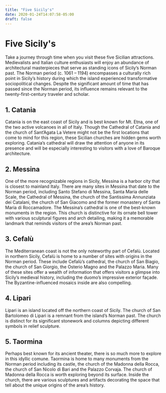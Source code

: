```yaml
---
title: "Five Sicily's"
date: 2020-01-24T14:07:58-05:00
draft: false
---
```


# Five Sicily's

Take a journey through time when you visit these five Sicilian attractions. Medievalists
and Italian culture enthusiasts will enjoy an abundance of architectural masterpieces
that serve as standing icons of Sicily’s Norman past. The Norman period (c. 1061 –
1194) encompasses a culturally rich point in Sicily’s history during which the island
experienced transformative sociopolitical changes. Despite the significant amount of
time that has passed since the Norman period, its influence remains relevant to the
twenty-first-century traveler and scholar.

## 1. Catania

Catania is on the east coast of Sicily and is best known for Mt. Etna, one of the
two active volcanoes in all of Italy. Though the Cathedral of Catania and the
church of Sant’Agata La Vetere might not be the first locations that come to mind
for this region, these Sicilian churches are hidden gems worth exploring.
Catania’s cathedral will draw the attention of anyone in its presence and will be
especially interesting to visitors with a love of Baroque architecture.

## 2. Messina

One of the more recognizable regions in Sicily, Messina is a harbor city that is
closest to mainland Italy. There are many sites in Messina that date to the
Norman period, including Santo Stefano di Messina, Santa Maria delle Scale, the
Cathedral of Messina, the church of the Santissima Annunziata dei Catalani, the
church of San Giacomo and the former monastery of Santa Maria di
Roccamadore. The Messina’s cathedral is one of the best-known monuments in
the region. This church is distinctive for its ornate bell tower with various
sculptural figures and arch detailing, making it a memorable landmark that
reminds visitors of the area’s Norman past.

## 3. Cefalù

The Mediterranean coast is not the only noteworthy part of Cefalù. Located in
northern Sicily, Cefalù is home to a number of sites with origins in the Norman
period. These include Cefalù’s cathedral, the church of San Biagio, the church of
San Giorgio, the Osterio Magno and the Palazzo Maria. Many of these sites offer
a wealth of information that offers visitors a glimpse into Sicily’s medieval history,
including the duomo’s impressive exterior façade. The Byzantine-influenced
mosaics inside are also compelling.

## 4. Lipari

Lipari is an island located off the northern coast of Sicily. The church of San
Bartolomeo di Lipari is a remnant from the island’s Norman past. The church is
distinct for its significant stonework and columns depicting different symbols in
relief sculpture.

## 5. Taormina

Perhaps best known for its ancient theater, there is so much more to explore in
this idyllic comune. Taormina is home to many monuments from the Norman
period including its castle, the church of the Madonna della Rocca, the church of
San Nicolo di Bari and the Palazzo Corvaja. The church of Madonna della Rocca
is worth exploring beyond its surface. Inside the church, there are various
sculptures and artifacts decorating the space that tell about the unique origins of
the area’s history.
